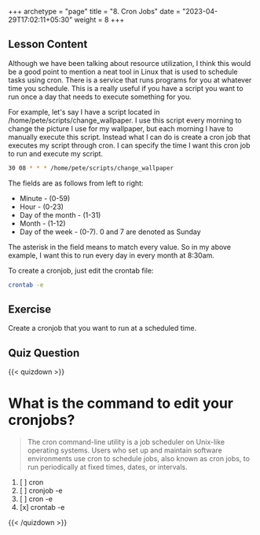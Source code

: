 +++
archetype = "page"
title = "8. Cron Jobs"
date = "2023-04-29T17:02:11+05:30"
weight = 8
+++

## Lesson Content

Although we have been talking about resource utilization, I think this would be a good point to mention a neat tool in Linux that is used to schedule tasks using cron. There is a service that runs programs for you at whatever time you schedule. This is a really useful if you have a script you want to run once a day that needs to execute something for you. 

For example, let's say I have a script located in /home/pete/scripts/change\_wallpaper. I use this script every morning to change the picture I use for my wallpaper, but each morning I have to manually execute this script. Instead what I can do is create a cron job that executes my script through cron. I can specify the time I want this cron job to run and execute my script. 


```bash
30 08 * * * /home/pete/scripts/change_wallpaper
```


The fields are as follows from left to right:
* Minute - (0-59)
* Hour - (0-23)
* Day of the month - (1-31)
* Month - (1-12)
* Day of the week - (0-7). 0 and 7 are denoted as Sunday



The asterisk in the field means to match every value. So in my above example, I want this to run every day in every month at 8:30am.

To create a cronjob, just edit the crontab file:


```bash
crontab -e
```


## Exercise

Create a cronjob that you want to run at a scheduled time.

## Quiz Question

{{< quizdown >}}

# What is the command to edit your cronjobs?

> The cron command-line utility is a job scheduler on Unix-like operating systems. Users who set up and maintain software environments use cron to schedule jobs, also known as cron jobs, to run periodically at fixed times, dates, or intervals.

1. [ ] cron
2. [ ] cronjob -e
3. [ ] cron -e
4. [x] crontab -e

{{< /quizdown >}}

